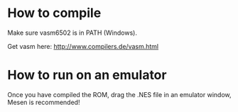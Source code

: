 # How to compile
Make sure vasm6502 is in PATH (Windows).

Get vasm here: http://www.compilers.de/vasm.html

# How to run on an emulator
Once you have compiled the ROM, drag the .NES file in an emulator window, Mesen is recommended!
